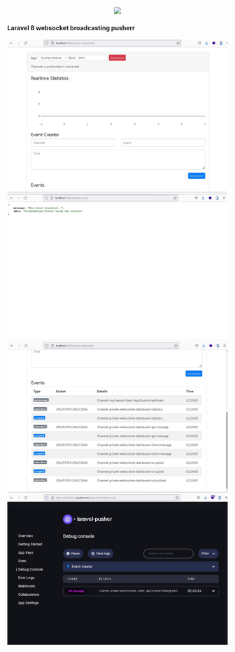 <p align="center"><a href="https://laravel.com" target="_blank"><img src="https://raw.githubusercontent.com/laravel/art/master/logo-lockup/5%20SVG/2%20CMYK/1%20Full%20Color/laravel-logolockup-cmyk-red.svg" width="400"></a></p>

#### Laravel 8 websocket broadcasting pusherr
<img src="screens/ss1.jpg" width="600">  

<img src="screens/ss2.jpg" width="600">  

<img src="screens/ss3.jpg" width="600">  

<img src="screens/ss4.jpg" width="600">

